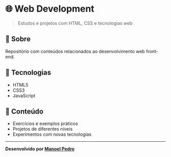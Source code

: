 # 🌐 Web Development

> Estudos e projetos com HTML, CSS e tecnologias web

## 📖 Sobre

Repositório com conteúdos relacionados ao desenvolvimento web front-end.

## 🚀 Tecnologias

- HTML5
- CSS3  
- JavaScript

## 📁 Conteúdo

- Exercícios e exemplos práticos
- Projetos de diferentes níveis
- Experimentos com novas tecnologias

---
**Desenvolvido por [Manoel Pedro](https://www.linkedin.com/in/manoeltelesps)**

